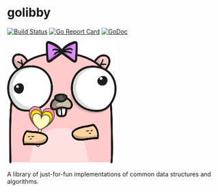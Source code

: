 # golibby

[![Build Status](https://travis-ci.org/danrl/golibby.svg?branch=master)](https://travis-ci.org/danrl/golibby)
[![Go Report Card](https://goreportcard.com/badge/github.com/danrl/golib)](https://goreportcard.com/report/github.com/danrl/golib)
[![GoDoc](https://godoc.org/github.com/danrl/golib?status.svg)](https://godoc.org/github.com/danrl/golib)

![Libby](_/libby.png)

A library of just-for-fun implementations of common data structures and
algorithms.
